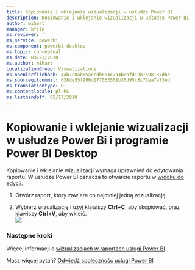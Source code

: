 ```yaml
---
title: Kopiowanie i wklejanie wizualizacji w usłudze Power BI
description: Kopiowanie i wklejanie wizualizacji w usłudze Power BI
author: mihart
manager: kfile
ms.reviewer: ''
ms.service: powerbi
ms.component: powerbi-desktop
ms.topic: conceptual
ms.date: 03/23/2018
ms.author: mihart
LocalizationGroup: Visualizations
ms.openlocfilehash: 44b7c8ab65accdb804c7a4b8afd19b1598137dbe
ms.sourcegitcommit: 638de55f996d177063561b36d95c8c71ea7af3ed
ms.translationtype: HT
ms.contentlocale: pl-PL
ms.lasthandoff: 05/17/2018
---
```

# <a name="copy-and-paste-a-visualization-in-power-bi-service-and-power-bi-desktop"></a>Kopiowanie i wklejanie wizualizacji w usłudze Power Bi i programie Power BI Desktop
Kopiowanie i wklejanie wizualizacji wymaga uprawnień do edytowania raportu. W usłudze Power BI oznacza to otwarcie raportu w [widoku do edycji](service-reading-view-and-editing-view.md).

1. Otwórz raport, który zawiera co najmniej jedną wizualizację.  

2. Wybierz wizualizację i użyj klawiszy **Ctrl+C**, aby skopiować, oraz klawiszy **Ctrl+V**, aby wkleić.  
   ![](media/power-bi-visualization-copy-paste/copypasteviznew.gif)

### <a name="next-steps"></a>Następne kroki
Więcej informacji o [wizualizacjach w raportach usługi Power BI](power-bi-report-visualizations.md)

Masz więcej pytań? [Odwiedź społeczność usługi Power BI](http://community.powerbi.com/)

